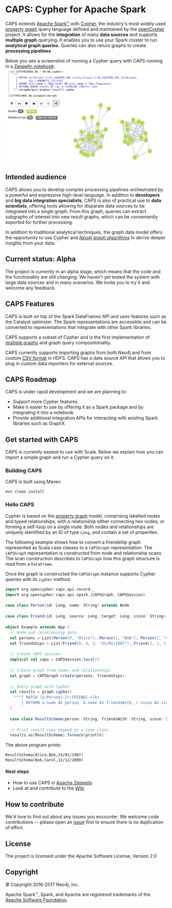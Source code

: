 # CAPS: Cypher for Apache Spark

CAPS extends [Apache Spark™](https://spark.apache.org) with [Cypher](https://neo4j.com/docs/developer-manual/current/cypher/), the industry's most widely used [property graph](https://github.com/opencypher/openCypher/blob/master/docs/property-graph-model.adoc) query language defined and maintained by the [openCypher](http://www.opencypher.org) project.
It allows for the **integration** of many **data sources** and supports **multiple graph** querying.
It enables you to use your Spark cluster to run **analytical graph queries**.
Queries can also return graphs to create **processing pipelines**.

Below you see a screenshot of running a Cypher query with CAPS running in a [Zeppelin notebook](https://github.com/opencypher/cypher-for-apache-spark/wiki/Use-CAPS-in-a-Zeppelin-notebook):
![CAPS Zeppelin Screenshot](doc/images/zeppelin_screenshot.png)

## Intended audience

CAPS allows you to develop complex processing pipelines orchestrated by a powerful and expressive high-level language.
In addition to **developers** and **big data integration specialists**, CAPS is also of practical use to **data scientists**, offering tools allowing for disparate data sources to be integrated into a single graph. From this graph, queries can extract subgraphs of interest into new result graphs, which can be conveniently exported for further processing.

In addition to traditional analytical techniques, the graph data model offers the opportunity to use Cypher and *[Neo4j graph algorithms](https://neo4j.com/blog/efficient-graph-algorithms-neo4j/)* to derive deeper insights from your data.
<!-- TODO: WIKI How does it relate to GraphX and GraphFrames -->
<!--- **Data Analysts**: -->
<!--  This example shows how to aggregate detailed sales data within a graph — in effect, performing a ‘roll-up’ — in order to obtain a high-level summarized view of the data, stored and returned in another graph, as well as returning an even higher-level view as an executive report. The summarized graph may be used to draw further high-level reports, but may also be used to undertake ‘drill-down’ actions by probing into the graph to extract more detailed information.-->

## Current status: Alpha

The project is currently in an alpha stage, which means that the code and the functionality are still changing. We haven't yet tested the system with large data sources and in many scenarios. We invite you to try it and welcome any feedback.

## CAPS Features

CAPS is built on top of the Spark DataFrames API and uses features such as the Catalyst optimizer.
The Spark representations are accessible and can be converted to representations that integrate with other Spark libraries.

CAPS supports a subset of Cypher <!-- TODO: WIKI supported features --> and is the first implementation of [multiple graphs](https://github.com/boggle/openCypher/blob/CIP2017-06-18-multiple-graphs/cip/1.accepted/CIP2017-06-18-multiple-graphs.adoc) and graph query compositionality.

CAPS currently supports importing graphs from both Neo4j and from custom [CSV format](https://github.com/opencypher/cypher-for-apache-spark/tree/master/src/test/resources/csv/sn) in HDFS.
CAPS has a data source API that allows you to plug in custom data importers for external sources.

## CAPS Roadmap

CAPS is under rapid development and we are planning to:
- Support more Cypher features
- Make it easier to use by offering it as a Spark package and by integrating it into a notebook
- Provide additional integration APIs for interacting with existing Spark libraries such as GraphX

## Get started with CAPS
CAPS is currently easiest to use with Scala. Below we explain how you can import a simple graph and run a Cypher query on it.

### Building CAPS

CAPS is built using Maven

```
mvn clean install
```

<!--
#### Add the CAPS dependency to your project
In order to use CAPS add the following dependency to Maven:
<!-- TODO: Publish to Maven Central -- >
```
<dependency>
  <groupId>org.opencypher.caps</groupId>
  <artifactId>caps_2.11</artifactId>
  <version>0.1.0-NIGHTLY</version>
</dependency>
```
-->

### Hello CAPS

Cypher is based on the [property graph](https://github.com/opencypher/openCypher/blob/master/docs/property-graph-model.adoc) model, comprising labelled nodes and typed relationships, with a relationship either connecting two nodes, or forming a self-loop on a single node. 
Both nodes and relationships are uniquely identified by an ID of type `Long`, and contain a set of properties. 

The following example shows how to convert a friendship graph represented as Scala case classes to a `CAPSGraph` representation. 
The `CAPSGraph` representation is constructed from node and relationship scans.
The scan construction describes to `CAPSGraph` how this graph structure is read from a `DataFrame`.  

Once the graph is constructed the `CAPSGraph` instance supports Cypher queries with its `cypher` method.

```scala
import org.opencypher.caps.api.record._
import org.opencypher.caps.api.spark.{CAPSGraph, CAPSSession}

case class Person(id: Long, name: String) extends Node

case class Friend(id: Long, source: Long, target: Long, since: String) extends Relationship

object Example extends App {
  // Node and relationship data
  val persons = List(Person(0, "Alice"), Person(1, "Bob"), Person(2, "Carol"))
  val friendships = List(Friend(0, 0, 1, "23/01/1987"), Friend(1, 1, 2, "12/12/2009"))

  // Create CAPS session
  implicit val caps = CAPSSession.local()

  // Create graph from nodes and relationships
  val graph = CAPSGraph.create(persons, friendships)

  // Query graph with Cypher
  val results = graph.cypher(
    """| MATCH (a:Person)-[r:FRIEND]->(b)
       | RETURN a.name AS person, b.name AS friendsWith, r.since AS since""".stripMargin
  )

  case class ResultSchema(person: String, friendsWith: String, since: String)

  // Print result rows mapped to a case class
  results.as[ResultSchema].foreach(println)
```

The above program prints:
```
ResultSchema(Alice,Bob,23/01/1987)
ResultSchema(Bob,Carol,12/12/2009)
```


#### Next steps

- How to use CAPS in [Apache Zeppelin](https://github.com/opencypher/cypher-for-apache-spark/wiki/Use-CAPS-in-a-Zeppelin-notebook)
- Look at and contribute to the [Wiki](https://github.com/opencypher/cypher-for-apache-spark/wiki)
<!-- TODO: Multiple graphs example -->
<!-- TODO: Steps needed to run the demo with toy data -->
<!-- TODO: WIKI article that demonstrates a more realistic use case with HDFS data source -->
<!-- TODO: WIKI link to page that explains how to import data -->

## How to contribute

We'd love to find out about any issues you encounter. We welcome code contributions -- please open an [issue](https://github.com/opencypher/cypher-for-apache-spark/issues) first to ensure there is no duplication of effort. <!-- TODO: Determine CLA and process -->

## License

The project is licensed under the Apache Software License, Version 2.0

## Copyright

© Copyright 2016-2017 Neo4j, Inc.

Apache Spark™, Spark, and Apache are registered trademarks of the [Apache Software Foundation](https://www.apache.org/).
